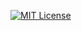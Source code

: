 [![MIT License](https://img.shields.io/badge/license-MIT-blue)](https://choosealicense.com/licenses/mit/)